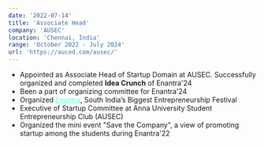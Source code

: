 ```yaml
---
date: '2022-07-14'
title: 'Associate Head'
company: 'AUSEC'
location: 'Chennai, India'
range: 'October 2022 - July 2024'
url: 'https://auced.com/ausec/'
---
```


- Appointed as Associate Head of Startup Domain at AUSEC. Successfully organized and completed <b>Idea Crunch</b> of Enantra'24
- Been a part of organizing committee for Enantra'24
- Organized <a href="https://auced.com/enantra/" style="color:#64FFDA;" target="blank">Enantra</a>, South India’s Biggest Entrepreneurship Festival
- Executive of Startup Committee at Anna University Student Entrepreneurship Club (AUSEC)
- Organized the mini event "Save the Company", a view of promoting startup among the students during Enantra'22
